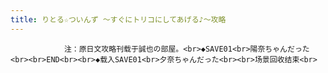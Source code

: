 ```yaml
---
title: りとる☆ついんず ～すぐにトリコにしてあげる♪～攻略
---
```


                注：原日文攻略刊载于誠也の部屋。<br>◆SAVE01<br>陽奈ちゃんだった<br><br>END<br><br>◆载入SAVE01<br>夕奈ちゃんだった<br><br>场景回收结束<br>
              
